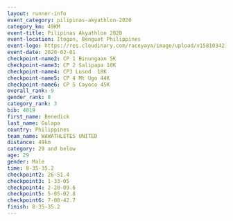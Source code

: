 ```yaml
--- 
layout: runner-info 
event_category: pilipinas-akyathlon-2020 
category_km: 49KM 
event-title: Pilipinas Akyathlon 2020 
event-location: Itogon, Benguet Philippines 
event-logo: https://res.cloudinary.com/raceyaya/image/upload/v1581034212/logo/ph-akyathlon_ldmu3f.png 
event-date: 2020-02-01 
checkpoint-name2: CP 1 Binungaan 5K 
checkpoint-name3: CP 2 Salipapa 10K 
checkpoint-name4: CP3 Lusod  18K 
checkpoint-name5: CP 4 Mt Ugo 44K 
checkpoint-name6: CP 5 Cayoco 45K 
overall_rank: 9
gender_rank: 8
category_rank: 3
bib: 4019
first_name: Benedick
last_name: Gulapa
country: Philippines
team_name: WAWATHLETES UNITED
distance: 49km
category: 29 and below
age: 29
gender: Male
time: 8-35-35.2
checkpoint2: 26-51.4
checkpoint3: 1-33-05
checkpoint4: 2-28-09.6
checkpoint5: 5-05-02.8
checkpoint6: 7-08-42.7
finish: 8-35-35.2
--- 
```

